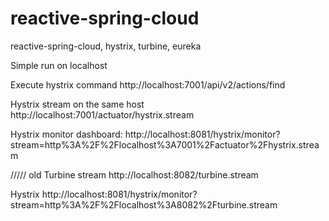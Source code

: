 # reactive-spring-cloud
reactive-spring-cloud, hystrix, turbine, eureka

Simple run on localhost


Execute hystrix command http://localhost:7001/api/v2/actions/find

Hystrix stream on the same host http://localhost:7001/actuator/hystrix.stream

Hystrix monitor dashboard: http://localhost:8081/hystrix/monitor?stream=http%3A%2F%2Flocalhost%3A7001%2Factuator%2Fhystrix.stream

///// old
Turbine stream http://localhost:8082/turbine.stream

Hystrix http://localhost:8081/hystrix/monitor?stream=http%3A%2F%2Flocalhost%3A8082%2Fturbine.stream
